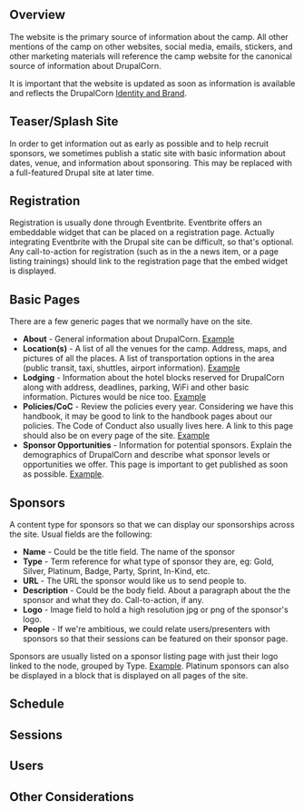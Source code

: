 ## Overview
The website is the primary source of information about the camp. All other mentions of the camp on other websites, social media, emails, stickers, and other marketing materials will reference the camp website for the canonical source of information about DrupalCorn.

It is important that the website is updated as soon as information is available and reflects the DrupalCorn [Identity and Brand](../../identity). 

## Teaser/Splash Site
In order to get information out as early as possible and to help recruit sponsors, we sometimes publish a static site with basic information about dates, venue, and information about sponsoring. This may be replaced with a full-featured Drupal site at later time.

## Registration
Registration is usually done through Eventbrite. Eventbrite offers an embeddable widget that can be placed on a registration page. Actually integrating Eventbrite with the Drupal site can be difficult, so that's optional. Any call-to-action for registration (such as in the a news item, or a page listing trainings) should link to the registration page that the embed widget is displayed.

## Basic Pages
There are a few generic pages that we normally have on the site.

* **About** - General information about DrupalCorn. [Example](http://2018.drupalcorn.org/about/index.html)
* **Location(s)** - A list of all the venues for the camp. Address, maps, and pictures of all the places. A list of transportation options in the area (public transit, taxi, shuttles, airport information). [Example](http://2018.drupalcorn.org/venue/index.html)
* **Lodging** - Information about the hotel blocks reserved for DrupalCorn along with address, deadlines, parking, WiFi and other basic information. Pictures would be nice too. [Example](http://2018.drupalcorn.org/lodging/index.html)
* **Policies/CoC** - Review the policies every year. Considering we have this handbook, it may be good to link to the handbook pages about our policies. The Code of Conduct also usually lives here. A link to this page should also be on every page of the site. [Example](http://2018.drupalcorn.org/policies/index.html)
* **Sponsor Opportunities** - Information for potential sponsors. Explain the demographics of DrupalCorn and describe what sponsor levels or opportunities we offer. This page is important to get published as soon as possible. [Example](http://2018.drupalcorn.org/sponsor/index.html).

## Sponsors
A content type for sponsors so that we can display our sponsorships across the site. Usual fields are the following:

* **Name** - Could be the title field. The name of the sponsor
* **Type** - Term reference for what type of sponsor they are, eg: Gold, Silver, Platinum, Badge, Party, Sprint, In-Kind, etc.
* **URL** - The URL the sponsor would like us to send people to.
* **Description** - Could be the body field. About a paragraph about the the sponsor and what they do. Call-to-action, if any.
* **Logo** - Image field to hold a high resolution jpg or png of the sponsor's logo.
* **People** - If we're ambitious, we could relate users/presenters with sponsors so that their sessions can be featured on their sponsor page.

Sponsors are usually listed on a sponsor listing page with just their logo linked to the node, grouped by Type. [Example](http://2018.drupalcorn.org/sponsors/index.html). Platinum sponsors can also be displayed in a block that is displayed on all pages of the site.

## Schedule
## Sessions
## Users
## Other Considerations

